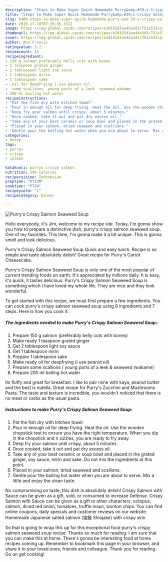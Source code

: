```yaml
---
description: "Steps to Make Super Quick Homemade Purry&amp;#39;s Crispy Salmon Seaweed Soup"
title: "Steps to Make Super Quick Homemade Purry&amp;#39;s Crispy Salmon Seaweed Soup"
slug: 6400-steps-to-make-super-quick-homemade-purry-and-39-s-crispy-salmon-seaweed-soup
date: 2019-11-10T07:16:56.331Z
image: https://img-global.cpcdn.com/recipes/e10191d3ae4da3d3/751x532cq70/purrys-crispy-salmon-seaweed-soup-recipe-main-photo.jpg
thumbnail: https://img-global.cpcdn.com/recipes/e10191d3ae4da3d3/751x532cq70/purrys-crispy-salmon-seaweed-soup-recipe-main-photo.jpg
cover: https://img-global.cpcdn.com/recipes/e10191d3ae4da3d3/751x532cq70/purrys-crispy-salmon-seaweed-soup-recipe-main-photo.jpg
author: Ann Francis
ratingvalue: 3.2
reviewcount: 15
recipeingredient:
- 150 g salmon preferably belly cuts with bones
- 1 teaspoon grated ginger
- 2 tablespoon light soy sauce
- 1 tablespoon mirin
- 1 tablespoon sake
-  oil for deepfrying i use peanut oil
-  some scallions  young parts of a leek  seaweed wakame
- 200 ml boiling hot water
recipeinstructions:
- "Pat the fish dry with kitchen towel"
- "Pour in enough oil for deep frying. Heat the oil. Use the wooden chopstick test to ensure you have the right temperature. When you dip in the chopstick and it sizzles, you are ready to fry away."
- "Deep fry your salmon until crispy, about 5 minutes."
- "Once cooked, take it out and pat dry excess oil."
- "Take any of your best ceramic or soup bowl and placed in the grated ginger, soy sauce, mirin and sake. Do not mix the ingredients at this point."
- "Placed in your salmon, dried seaweed and scallions."
- "Gentle pour the boiling hot water when you are about to serve. Mix a little and enjoy the clean taste."
categories:
- Resep
tags:
- purrys
- crispy
- salmon

katakunci: purrys crispy salmon
nutrition: 199 calories
recipecuisine: Indonesian
preptime: "PT37M"
cooktime: "PT2H"
recipeyield: "1"
recipecategory: Dinner

---
```



![Purry&#39;s Crispy Salmon Seaweed Soup](https://img-global.cpcdn.com/recipes/e10191d3ae4da3d3/751x532cq70/purrys-crispy-salmon-seaweed-soup-recipe-main-photo.jpg)

Hello everybody, it's Jim, welcome to my recipe site. Today, I'm gonna show you how to prepare a distinctive dish, purry&#39;s crispy salmon seaweed soup. One of my favorites. This time, I'm gonna make it a bit unique. This is gonna smell and look delicious.

Purry&#39;s Crispy Salmon Seaweed Soup Quick and easy lunch. Recipe is so simple and taste absolutely delish! Great recipe for Purry&#39;s Carrot Cheesecake.

Purry&#39;s Crispy Salmon Seaweed Soup is only one of the most popular of current trending foods on earth. It's appreciated by millions daily. It is easy, it's quick, it tastes delicious. Purry&#39;s Crispy Salmon Seaweed Soup is something which I have loved my whole life. They are nice and they look wonderful.


To get started with this recipe, we must first prepare a few ingredients. You can cook purry&#39;s crispy salmon seaweed soup using 8 ingredients and 7 steps. Here is how you cook it.

##### The ingredients needed to make Purry&#39;s Crispy Salmon Seaweed Soup::

1. Prepare 150 g salmon (preferably belly cuts with bones)
1. Make ready 1 teaspoon grated ginger
1. Get 2 tablespoon light soy sauce
1. Get 1 tablespoon mirin
1. Prepare 1 tablespoon sake
1. Make ready  oil for deepfrying (i use peanut oil)
1. Prepare  some scallions / young parts of a leek &amp; seaweed (wakame)
1. Prepare 200 ml boiling hot water


Its fluffy and great for breakfast. I like to pair mine with kaya, peanut butter and the best is nutella. Great recipe for Purry&#39;s Zucchini and Mushrooms Pasta. The taste and texture is incredible, you wouldn&#39;t noticed that there is no meat or carbs as the usual pasta. 

##### Instructions to make Purry&#39;s Crispy Salmon Seaweed Soup:

1. Pat the fish dry with kitchen towel
1. Pour in enough oil for deep frying. Heat the oil. Use the wooden chopstick test to ensure you have the right temperature. When you dip in the chopstick and it sizzles, you are ready to fry away.
1. Deep fry your salmon until crispy, about 5 minutes.
1. Once cooked, take it out and pat dry excess oil.
1. Take any of your best ceramic or soup bowl and placed in the grated ginger, soy sauce, mirin and sake. Do not mix the ingredients at this point.
1. Placed in your salmon, dried seaweed and scallions.
1. Gentle pour the boiling hot water when you are about to serve. Mix a little and enjoy the clean taste.


No compromising on taste, this dish is absolutely delish! Crispy Salmon with Sauce can be given as a gift, sold, or consumed to increase Defense. Crispy Salmon with Sauce can be given as a gift to other characters. octopus, salmon, diced red onion, tomatoes, truffle mayo, wonton chips. You can find online coupons, daily specials and customer reviews on our website. Homemade Japanese salted salmon (塩鮭 Shiojake) with crispy skin. 

So that is going to wrap this up for this exceptional food purry&#39;s crispy salmon seaweed soup recipe. Thanks so much for reading. I am sure that you can make this at home. There's gonna be interesting food at home recipes coming up. Remember to bookmark this page in your browser, and share it to your loved ones, friends and colleague. Thank you for reading. Go on get cooking!
